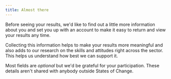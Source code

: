 ```yaml
---
title: Almost there
---
```

Before seeing your results, we'd like to find out a little more information about you and set you up with an account to make it easy to return and view your results any time. 

Collecting this information helps to make your results more meaningful and also adds to our research on the skills and attitudes right across the sector. This helps us understand how best we can support it.

Most fields are *optional* but we'd be grateful for your participation. These details aren't shared with anybody outside States of Change.